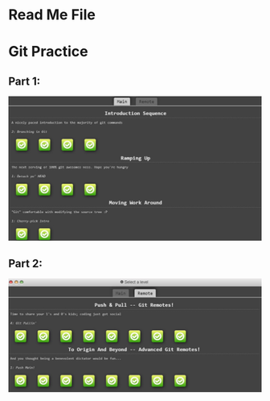 # Read Me File

# Git Practice

## Part 1:

![](./git%20practice/Part-1.jpg)

## Part 2:

![](./git%20practice/Part-2.jpg)
